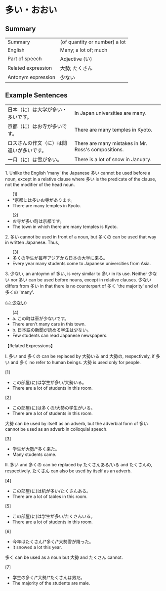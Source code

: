# 多い・おおい

## Summary

<table><tr>   <td>Summary</td>   <td>(of quantity or number) a lot</td></tr><tr>   <td>English</td>   <td>Many; a lot of; much</td></tr><tr>   <td>Part of speech</td>   <td>Adjective (い)</td></tr><tr>   <td>Related expression</td>   <td>大勢; たくさん</td></tr><tr>   <td>Antonym expression</td>   <td>少ない</td></tr></table>

## Example Sentences

<table><tr>   <td>日本（に）は大学が多い・多いです。</td>   <td>In Japan universities are many.</td></tr><tr>   <td>京都（に）はお寺が多いです。</td>   <td>There are many temples in Kyoto.</td></tr><tr>   <td>ロスさんの作文（に）は間違いが多いです。</td>   <td>There are many mistakes in Mr. Ross's compositions.</td></tr><tr>   <td>一月（に）は雪が多い。</td>   <td>There is a lot of snow in January.</td></tr></table>

<p>1. Unlike the English 'many' the Japanese <span class="cloze">多い</span> cannot be used before a noun, except in a relative clause where <span class="cloze">多い</span> is the predicate of the clause, not the modifier of the head noun.</p>  <ul>(1) <li>*京都には<span class="cloze">多い</span>お寺があります。</li> <li>There are many temples in Kyoto.</li> </ul>  <ul>(2) <li>お寺が<span class="cloze">多い</span>町は京都です。</li> <li>The town in which there are many temples is Kyoto.</li> </ul>  <p>2. <span class="cloze">多い</span> cannot be used in front of a noun, but <span class="cloze">多く</span>の can be used that way in written Japanese. Thus,</p>  <ul>(3) <li><span class="cloze">多く</span>の学生が毎年アジアから日本の大学に来る。</li> <li>Every year many students come to Japanese universities from Asia.</li> </ul>  <p>3. 少ない, an antoymn of <span class="cloze">多い</span>, is very similar to <span class="cloze">多い</span> in its use. Neither 少ない nor <span class="cloze">多い</span> can be used before nouns, except in relative clauses. 少ない differs from <span class="cloze">多い</span> in that there is no counterpart of <span class="cloze">多く</span> 'the majority' and of <span class="cloze">多く</span>の 'many'.</p>   <p><a href="#㊦ 少ない・すくない">(⇨ 少ない</a>)</p>  <ul>(4) <li>a. この町は車が少ないです。</li> <li>There aren't many cars in this town.</li> <div class="divide"></div> <li>b. 日本語の新聞が読める学生は少ない。</li> <li>Few students can read Japanese newspapers.</li> </ul>  <p>【Related Expressions】</p>  <p>I. <span class="cloze">多い</span> and <span class="cloze">多く</span>の can be replaced by 大勢いる and 大勢の, respectively, if <span class="cloze">多い</span> and <span class="cloze">多く</span> no refer to human beings. 大勢 is used only for people.</p>  <p>[1]</p>  <ul> <li>この部屋(に)は学生が<span class="cloze">多い</span>/大勢いる。</li> <li>There are a lot of students in this room.</li> </ul>  <p>[2]</p>  <ul> <li>この部屋(に)は<span class="cloze">多く</span>の/大勢の学生がいる。</li> <li>There are a lot of students in this room.</li> </ul>  <p>大勢 can be used by itself as an adverb, but the adverbial form of <span class="cloze">多い</span> cannot be used as an adverb in colloquial speech.</p>  <p>[3]</p>  <ul> <li>学生が大勢/*<span class="cloze">多く</span>来た。</li> <li>Many students came.</li> </ul>  <p>II. <span class="cloze">多い</span> and <span class="cloze">多く</span>の can be replaced by たくさんある/いる and たくさんの, respectively. たくさん can also be used by itself as an adverb.</p>  <p>[4]</p>  <ul> <li>この部屋(に)は机が<span class="cloze">多い</span>/たくさんある。</li> <li>There are a lot of tables in this room.</li> </ul>  <p>[5]</p>  <ul> <li>この部屋(に)は学生が<span class="cloze">多い</span>/たくさんいる。</li> <li>There are a lot of students in this room.</li> </ul>  <p>[6]</p>  <ul> <li>今年はたくさん/*<span class="cloze">多く</span>/*大勢雪が降った。</li> <li>It snowed a lot this year.</li> </ul>  <p><span class="cloze">多く</span> can be used as a noun but 大勢 and たくさん cannot.</p>  <p>[7]</p>  <ul> <li>学生の<span class="cloze">多く</span>/*大勢/*たくさんは男だ。</li> <li>The majority of the students are male.</li> </ul>

